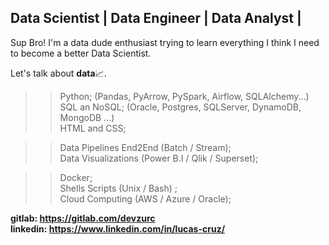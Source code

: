 ## Data Scientist | Data Engineer | Data Analyst |

Sup Bro!
I'm a data dude enthusiast trying to learn everything I think I need to become a better Data Scientist.

Let's talk about <b>data</b>📈.

>> Python; (Pandas, PyArrow, PySpark, Airflow, SQLAlchemy...)<br>
>> SQL an NoSQL; (Oracle, Postgres, SQLServer, DynamoDB, MongoDB ...) <br>
>> HTML and CSS; <br>

>> Data Pipelines End2End (Batch / Stream); <br>
>> Data Visualizations (Power B.I / Qlik / Superset); <br>

>> Docker; <br>
>> Shells Scripts (Unix / Bash) ; <br>
>> Cloud Computing (AWS / Azure / Oracle); <br>

<b>gitlab: https://gitlab.com/devzurc</b><br>
<b>linkedin: https://www.linkedin.com/in/lucas-cruz/</b>
